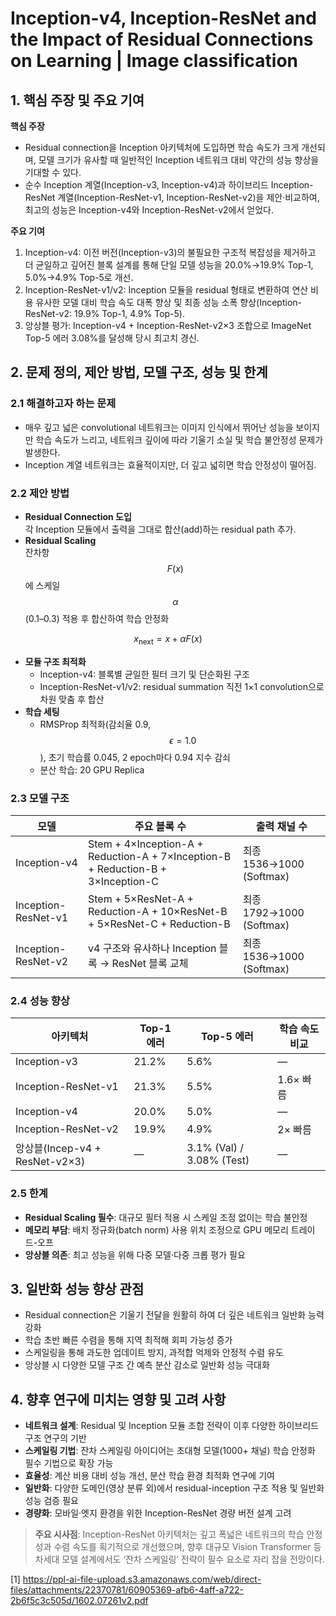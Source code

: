 # Inception-v4, Inception-ResNet and the Impact of Residual Connections on Learning | Image classification

## 1. 핵심 주장 및 주요 기여
**핵심 주장**  
- Residual connection을 Inception 아키텍처에 도입하면 학습 속도가 크게 개선되며, 모델 크기가 유사할 때 일반적인 Inception 네트워크 대비 약간의 성능 향상을 기대할 수 있다.  
- 순수 Inception 계열(Inception-v3, Inception-v4)과 하이브리드 Inception-ResNet 계열(Inception-ResNet-v1, Inception-ResNet-v2)을 제안·비교하여, 최고의 성능은 Inception-v4와 Inception-ResNet-v2에서 얻었다.

**주요 기여**  
1. Inception-v4: 이전 버전(Inception-v3)의 불필요한 구조적 복잡성을 제거하고 더 균일하고 깊어진 블록 설계를 통해 단일 모델 성능을 20.0%→19.9% Top-1, 5.0%→4.9% Top-5로 개선.  
2. Inception-ResNet-v1/v2: Inception 모듈을 residual 형태로 변환하여 연산 비용 유사한 모델 대비 학습 속도 대폭 향상 및 최종 성능 소폭 향상(Inception-ResNet-v2: 19.9% Top-1, 4.9% Top-5).  
3. 앙상블 평가: Inception-v4 + Inception-ResNet-v2×3 조합으로 ImageNet Top-5 에러 3.08%를 달성해 당시 최고치 경신.

## 2. 문제 정의, 제안 방법, 모델 구조, 성능 및 한계

### 2.1 해결하고자 하는 문제
- 매우 깊고 넓은 convolutional 네트워크는 이미지 인식에서 뛰어난 성능을 보이지만 학습 속도가 느리고, 네트워크 깊이에 따라 기울기 소실 및 학습 불안정성 문제가 발생한다.
- Inception 계열 네트워크는 효율적이지만, 더 깊고 넓히면 학습 안정성이 떨어짐.

### 2.2 제안 방법
- **Residual Connection 도입**  
  각 Inception 모듈에서 출력을 그대로 합산(add)하는 residual path 추가.  
- **Residual Scaling**  
  잔차항 $$F(x)$$에 스케일 $$\alpha$$ (0.1–0.3) 적용 후 합산하여 학습 안정화  

$$
    x_{\text{next}} = x + \alpha F(x)
  $$
- **모듈 구조 최적화**  
  - Inception-v4: 블록별 균일한 필터 크기 및 단순화된 구조  
  - Inception-ResNet-v1/v2: residual summation 직전 1×1 convolution으로 차원 맞춤 후 합산  
- **학습 세팅**  
  - RMSProp 최적화(감쇠율 0.9, $$\epsilon=1.0$$), 초기 학습률 0.045, 2 epoch마다 0.94 지수 감쇠  
  - 분산 학습: 20 GPU Replica

### 2.3 모델 구조
| 모델                        | 주요 블록 수                                         | 출력 채널 수              |
|-----------------------------|------------------------------------------------------|---------------------------|
| Inception-v4                | Stem + 4×Inception-A + Reduction-A + 7×Inception-B + Reduction-B + 3×Inception-C  | 최종 1536→1000 (Softmax)  |
| Inception-ResNet-v1         | Stem + 5×ResNet-A + Reduction-A + 10×ResNet-B + 5×ResNet-C + Reduction-B           | 최종 1792→1000 (Softmax)  |
| Inception-ResNet-v2         | v4 구조와 유사하나 Inception 블록 → ResNet 블록 교체 | 최종 1536→1000 (Softmax)  |

### 2.4 성능 향상
| 아키텍처                    | Top-1 에러 | Top-5 에러 | 학습 속도 비교             |
|-----------------------------|------------|------------|---------------------------|
| Inception-v3                | 21.2%      | 5.6%       | —                         |
| Inception-ResNet-v1         | 21.3%      | 5.5%       | 1.6× 빠름         |
| Inception-v4                | 20.0%      | 5.0%       | —                         |
| Inception-ResNet-v2         | 19.9%      | 4.9%       | 2× 빠름           |
| 앙상블(Incep-v4 + ResNet-v2×3) | —          | 3.1% (Val) / 3.08% (Test) | —                         |

### 2.5 한계
- **Residual Scaling 필수**: 대규모 필터 적용 시 스케일 조정 없이는 학습 불안정  
- **메모리 부담**: 배치 정규화(batch norm) 사용 위치 조정으로 GPU 메모리 트레이드-오프  
- **앙상블 의존**: 최고 성능을 위해 다중 모델·다중 크롭 평가 필요

## 3. 일반화 성능 향상 관점
- Residual connection은 기울기 전달을 원활히 하여 더 깊은 네트워크 일반화 능력 강화  
- 학습 초반 빠른 수렴을 통해 지역 최적해 회피 가능성 증가  
- 스케일링을 통해 과도한 업데이트 방지, 과적합 억제와 안정적 수렴 유도  
- 앙상블 시 다양한 모델 구조 간 예측 분산 감소로 일반화 성능 극대화

## 4. 향후 연구에 미치는 영향 및 고려 사항
- **네트워크 설계**: Residual 및 Inception 모듈 조합 전략이 이후 다양한 하이브리드 구조 연구의 기반  
- **스케일링 기법**: 잔차 스케일링 아이디어는 초대형 모델(1000+ 채널) 학습 안정화 필수 기법으로 확장 가능  
- **효율성**: 계산 비용 대비 성능 개선, 분산 학습 환경 최적화 연구에 기여  
- **일반화**: 다양한 도메인(영상 분류 외)에서 residual-inception 구조 적용 및 일반화 성능 검증 필요  
- **경량화**: 모바일·엣지 환경을 위한 Inception-ResNet 경량 버전 설계 고려

> **주요 시사점**: Inception-ResNet 아키텍처는 깊고 폭넓은 네트워크의 학습 안정성과 수렴 속도를 획기적으로 개선했으며, 향후 대규모 Vision Transformer 등 차세대 모델 설계에서도 ‘잔차 스케일링’ 전략이 필수 요소로 자리 잡을 전망이다.

[1] https://ppl-ai-file-upload.s3.amazonaws.com/web/direct-files/attachments/22370781/60905369-afb6-4aff-a722-2b6f5c3c505d/1602.07261v2.pdf
